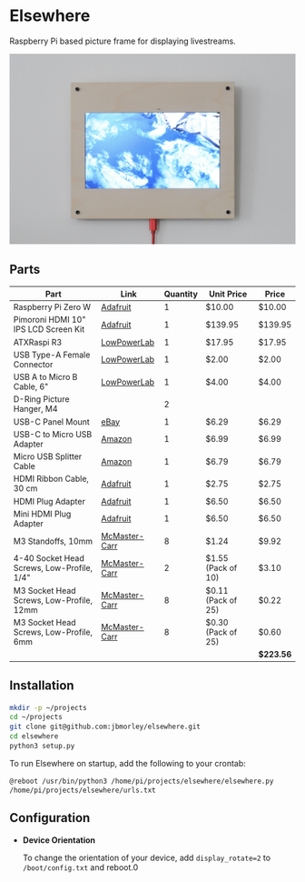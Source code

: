 # Elsewhere

Raspberry Pi based picture frame for displaying livestreams.

![Elsewhere showing a livestream of Earth from the ISS](images/iss.jpg)

## Parts

| **Part**                                   | **Link**                                                | Quantity | **Unit Price**     | **Price**   |
| ------------------------------------------ | ------------------------------------------------------- | -------- | ------------------ | ----------- |
| Raspberry Pi Zero W                        | [Adafruit](https://www.adafruit.com/product/3400)       | 1        | $10.00             | $10.00      |
| Pimoroni HDMI 10" IPS LCD Screen Kit       | [Adafruit](https://www.adafruit.com/product/4337)       | 1        | $139.95            | $139.95     |
| ATXRaspi R3                                | [LowPowerLab](https://lowpowerlab.com/shop/product/91)  | 1        | $17.95             | $17.95      |
| USB Type-A Female Connector                | [LowPowerLab](https://lowpowerlab.com/shop/product/91)  | 1        | $2.00              | $2.00       |
| USB A to Micro B Cable, 6"                 | [LowPowerLab](https://lowpowerlab.com/shop/product/91)  | 1        | $4.00              | $4.00       |
| D-Ring Picture Hanger, M4                  |                                                         | 2        |                    |             |
| USB-C Panel Mount                          | [eBay](https://www.ebay.com/itm/143134180140)           | 1        | $6.29              | $6.29       |
| USB-C to Micro USB Adapter                 | [Amazon](https://www.amazon.com/gp/product/B07GH5KJH2/) | 1        | $6.99              | $6.99       |
| Micro USB Splitter Cable                   | [Amazon](https://www.amazon.com/gp/product/B017OPOG58/) | 1        | $6.79              | $6.79       |
| HDMI Ribbon Cable, 30 cm                   | [Adafruit](https://www.adafruit.com/product/3562)       | 1        | $2.75              | $2.75       |
| HDMI Plug Adapter                          | [Adafruit](https://www.adafruit.com/product/3548)       | 1        | $6.50              | $6.50       |
| Mini HDMI Plug Adapter                     | [Adafruit](https://www.adafruit.com/product/3552)       | 1        | $6.50              | $6.50       |
| M3 Standoffs, 10mm                         | [McMaster-Carr](https://www.mcmaster.com/94868A166/)    | 8        | $1.24              | $9.92       |
| 4-40 Socket Head Screws, Low-Profile, 1/4" | [McMaster-Carr](https://www.mcmaster.com/93615A110/)    | 2        | $1.55 (Pack of 10) | $3.10       |
| M3 Socket Head Screws, Low-Profile, 12mm   | [McMaster-Carr](https://www.mcmaster.com/92855A313/)    | 8        | $0.11 (Pack of 25) | $0.22       |
| M3 Socket Head Screws, Low-Profile, 6mm    | [McMaster-Carr](https://www.mcmaster.com/92855A307/)    | 8        | $0.30 (Pack of 25) | $0.60       |
|                                            |                                                         |          |                    | **$223.56** |

## Installation

```bash
mkdir -p ~/projects
cd ~/projects
git clone git@github.com:jbmorley/elsewhere.git
cd elsewhere
python3 setup.py
```

To run Elsewhere on startup, add the following to your crontab:

```
@reboot /usr/bin/python3 /home/pi/projects/elsewhere/elsewhere.py /home/pi/projects/elsewhere/urls.txt
```

## Configuration

- **Device Orientation**

  To change the orientation of your device, add `display_rotate=2` to `/boot/config.txt` and reboot.0
